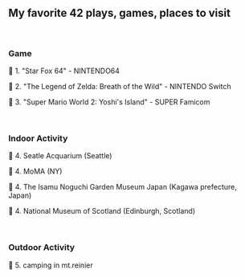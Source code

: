 <h2> My favorite 42 plays, games, places to visit </h2>

<br>

<h3> Game </h3>

:8ball: 1. "Star Fox 64" - NINTENDO64

:8ball: 2. "The Legend of Zelda: Breath of the Wild" - NINTENDO Switch
 
:8ball: 3. "Super Mario World 2: Yoshi's Island" - SUPER Famicom

<br>

<h3> Indoor Activity </h3>

:8ball: 4. Seatle Acquarium (Seattle)

:8ball: 4. MoMA (NY)

:8ball: 4. The Isamu Noguchi Garden Museum Japan (Kagawa prefecture, Japan)

:8ball: 4. National Museum of Scotland (Edinburgh, Scotland)


<br>

<h3> Outdoor Activity </h3>

:8ball: 5. camping in mt.reinier


